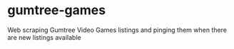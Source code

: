 # gumtree-games
Web scraping Gumtree Video Games listings and pinging them when there are new listings available
